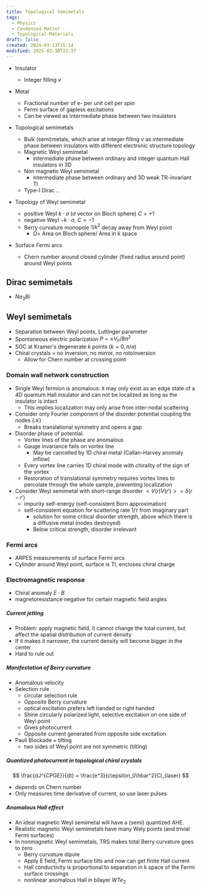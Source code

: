 ```yaml
---
title: Topological Semimetals
tags:
  - Physics
  - Condensed-Matter
  - Topological-Materials
draft: false
created: 2024-03-13T15:14
modified: 2025-03-30T22:37
---
```


- Insulator
	- Integer filling $\nu$ 
 - Metal
	- Fractional number of e- per unit cell per spin
	- Fermi surface of gapless excitations
	- Can be viewed as intermediate phase between two insulators
- Topological semimetals
	- Bulk (semi)metals, which arise at integer filling $\nu$ as intermediate phase between insulators with different electronic structure topology
	- Magnetic Weyl semimetal
		- intermediate phase between ordinary and integer quantum Hall insulators in 3D
	- Non magnetic Weyl semimetal
		- intermediate phase between ordinary and 3D weak TR-invariant TI
	- Type-I Dirac ..

- Topology of Weyl semimetal
	- positive Weyl $k\cdot \sigma$ ($\sigma$ vector on Bloch sphere) $C= +1$ 
	- negative Weyl $-k\cdot\sigma$, $C=-1$ 
	- Berry curvature monopole $1/k^2$ decay away from Weyl point 
		- $\Omega =$ Area on Bloch sphere/ Area in k space
- Surface Fermi arcs
	- Chern number around closed cylinder (fixed radius around point) around Weyl points
## Dirac semimetals
- $Na_3Bi$ 

## Weyl semimetals
- Separation between Weyl points, Luttinger parameter
- Spontaneous electric polarization $P = \pm V_F/ 8\pi^2$ 
- SOC at Kramer's degenerate $k$ points ($k=0, \pi/a$) 
- Chiral crystals = no inversion, no mirror, no rotoinversion
	- Allow for Chern number at crossing point
### Domain wall network construction
- Single Weyl fermion is anomalous: it may only exist as an edge state of a 4D quantum Hall insulator and can not be localized as long as the insulator is intact
	- This implies localization may only arise from inter-nodal scattering
- Consider only Fourier component of the disorder potential coupling the nodes $\{ \mathcal{K} \}$ 
	- Breaks translational symmetry and opens a gap
- Disorder phase of potential. 
	- Vortex lines of the phase are anomalous
	- Gauge invariance fails on vortex line
		- May be cancelled by 1D chiral metal (Callan-Harvey anomaly inflow)
	- Every vortex line carries 1D chiral mode with chirality of the sign of the vortex
	- Restoration of translational symmetry requires vortex lines to percolate through the whole sample, preventing localization
- Consider Weyl semimetal with short-range disorder $<V(r)V(r')> = \delta(r-r')$ 
	- impurity self-energy (self-consistent Born approximation)
	- self-consistent equation for scattering rate $1/\tau$ from imaginary part
		- solution for some critical disorder strength, above which there is a diffusive metal (nodes destroyed)
		- Below critical strength, disorder irrelevant
### Fermi arcs
- ARPES measurements of surface Fermi arcs
- Cylinder around Weyl point, surface is TI, encloses chiral charge

### Electromagnetic response
- Chiral anomaly $E\cdot B$  
- magnetoresistance negative for certain magnetic field angles
##### Current jetting
- Problem: apply magnetic field, it cannot change the total current, but affect the spatial distribution of current density
- If it makes it narrower, the current density will become bigger in the center
- Hard to rule out
##### Manifestation of Berry curvature
- Anomalous velocity 
- Selection rule 
	- circular selection rule 
	- Opposite Berry curvature
	- optical excitation prefers left handed or right handed
	- Shine circularly polarized light, selective excitation on one side of Weyl point
	- Gives photocurrent
	- Opposite current generated from opposite side excitation
- Pauli Blockade + tilting
	- two sides of Weyl point are not symmetric (tilting)
##### Quantized photocurrent in topological chiral crystals
$$
\frac{dJ^{CPGE}}{dt} = \frac{e^3}{c\epsilon_0\hbar^2}CI_{laser}
$$
- depends on Chern number
- Only measures time derivative of current, so use laser pulses

##### Anomalous Hall effect
- An ideal magnetic Weyl semimetal will have a (semi) quantized AHE.
- Realistic magnetic Weyl semimetals have many Wely points (and trivial Fermi surfaces)
- In nonmagnetic Weyl semimetals, TRS makes total Berry curvature goes to zero
	- Berry curvature dipole 
	- Apply E field, Fermi surface tilts and now can get finite Hall current
	- Hall conductivity is proportional to separation in k space of the Fermi surface crossings
	- nonlinear anomalous Hall in bilayer $WTe_2$ 